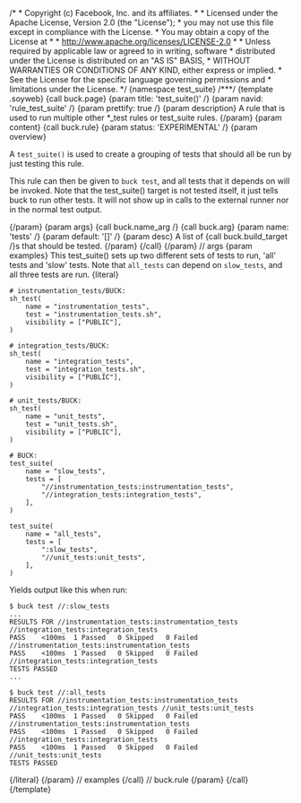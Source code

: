 /\* \* Copyright (c) Facebook, Inc. and its affiliates. \* \* Licensed
under the Apache License, Version 2.0 (the \"License\"); \* you may not
use this file except in compliance with the License. \* You may obtain a
copy of the License at \* \* http://www.apache.org/licenses/LICENSE-2.0
\* \* Unless required by applicable law or agreed to in writing,
software \* distributed under the License is distributed on an \"AS IS\"
BASIS, \* WITHOUT WARRANTIES OR CONDITIONS OF ANY KIND, either express
or implied. \* See the License for the specific language governing
permissions and \* limitations under the License. \*/ {namespace
test_suite} /\*\*\*/ {template .soyweb} {call buck.page} {param title:
\'test_suite()\' /} {param navid: \'rule_test_suite\' /} {param
prettify: true /} {param description} A rule that is used to run
multiple other \*\_test rules or test_suite rules. {/param} {param
content} {call buck.rule} {param status: \'EXPERIMENTAL\' /} {param
overview}

A `test_suite()` is used to create a grouping of tests that should all
be run by just testing this rule.

This rule can then be given to `buck test`, and all tests that it
depends on will be invoked. Note that the test_suite() target is not
tested itself, it just tells buck to run other tests. It will not show
up in calls to the external runner nor in the normal test output.

{/param} {param args} {call buck.name_arg /} {call buck.arg} {param
name: \'tests\' /} {param default: \'\[\]\' /} {param desc} A list of
{call buck.build_target /}s that should be tested. {/param} {/call}
{/param} // args {param examples} This test_suite() sets up two
different sets of tests to run, \'all\' tests and \'slow\' tests. Note
that `all_tests` can depend on `slow_tests`, and all three tests are
run. {literal}

``` {.prettyprint .lang-py}
# instrumentation_tests/BUCK:
sh_test(
    name = "instrumentation_tests",
    test = "instrumentation_tests.sh",
    visibility = ["PUBLIC"],
)

# integration_tests/BUCK:
sh_test(
    name = "integration_tests",
    test = "integration_tests.sh",
    visibility = ["PUBLIC"],
)

# unit_tests/BUCK:
sh_test(
    name = "unit_tests",
    test = "unit_tests.sh",
    visibility = ["PUBLIC"],
)

# BUCK:
test_suite(
    name = "slow_tests",
    tests = [
        "//instrumentation_tests:instrumentation_tests",
        "//integration_tests:integration_tests",
    ],
)

test_suite(
    name = "all_tests",
    tests = [
        ":slow_tests",
        "//unit_tests:unit_tests",
    ],
)
```

Yields output like this when run:

``` {.prettyprint .lang-sh}
$ buck test //:slow_tests
...
RESULTS FOR //instrumentation_tests:instrumentation_tests //integration_tests:integration_tests
PASS    <100ms  1 Passed   0 Skipped   0 Failed   //instrumentation_tests:instrumentation_tests
PASS    <100ms  1 Passed   0 Skipped   0 Failed   //integration_tests:integration_tests
TESTS PASSED
...

$ buck test //:all_tests
RESULTS FOR //instrumentation_tests:instrumentation_tests //integration_tests:integration_tests //unit_tests:unit_tests
PASS    <100ms  1 Passed   0 Skipped   0 Failed   //instrumentation_tests:instrumentation_tests
PASS    <100ms  1 Passed   0 Skipped   0 Failed   //integration_tests:integration_tests
PASS    <100ms  1 Passed   0 Skipped   0 Failed   //unit_tests:unit_tests
TESTS PASSED
```

{/literal} {/param} // examples {/call} // buck.rule {/param} {/call}
{/template}
